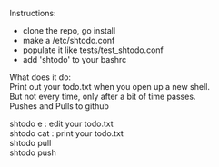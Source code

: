 Instructions:
- clone the repo, go install
- make a /etc/shtodo.conf
- populate it like tests/test_shtodo.conf
- add 'shtodo' to your bashrc

What does it do:  
Print out your todo.txt when you open up a new shell.  
But not every time, only after a bit of time passes.  
Pushes and Pulls to github  

shtodo e  : edit your todo.txt  
shtodo cat : print your todo.txt  
shtodo pull  
shtodo push  

